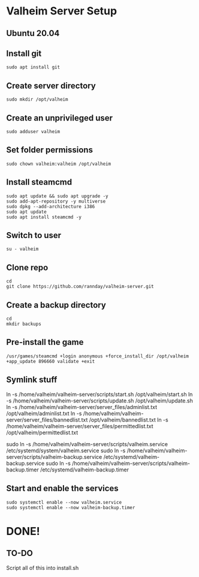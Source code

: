 # Valheim Server Setup
## Ubuntu 20.04

## Install git
`sudo apt install git`

## Create server directory
`sudo mkdir /opt/valheim`

## Create an unprivileged user
`sudo adduser valheim`

## Set folder permissions
`sudo chown valheim:valheim /opt/valheim`

## Install steamcmd
````
sudo apt update && sudo apt upgrade -y
sudo add-apt-repository -y multiverse
sudo dpkg --add-architecture i386
sudo apt update
sudo apt install steamcmd -y
````

## Switch to user
`su - valheim`

## Clone repo
`cd`  
`git clone https://github.com/rannday/valheim-server.git`

## Create a backup directory
`cd`  
`mkdir backups`

## Pre-install the game
`/usr/games/steamcmd +login anonymous +force_install_dir /opt/valheim +app_update 896660 validate +exit`

## Symlink stuff
ln -s /home/valheim/valheim-server/scripts/start.sh /opt/valheim/start.sh
ln -s /home/valheim/valheim-server/scripts/update.sh /opt/valheim/update.sh
ln -s /home/valheim/valheim-server/server_files/adminlist.txt /opt/valheim/adminlist.txt
ln -s /home/valheim/valheim-server/server_files/bannedlist.txt /opt/valheim/bannedlist.txt
ln -s /home/valheim/valheim-server/server_files/permittedlist.txt /opt/valheim/permittedlist.txt

sudo ln -s /home/valheim/valheim-server/scripts/valheim.service /etc/systemd/system/valheim.service
sudo ln -s /home/valheim/valheim-server/scripts/valheim-backup.service /etc/systemd/valheim-backup.service
sudo ln -s /home/valheim/valheim-server/scripts/valheim-backup.timer /etc/systemd/valheim-backup.timer

## Start and enable the services
`sudo systemctl enable --now valheim.service`  
`sudo systemctl enable --now valheim-backup.timer`

# DONE!

## TO-DO
Script all of this into install.sh